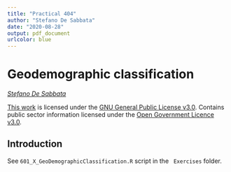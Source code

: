 ```yaml
---
title: "Practical 404"
author: "Stefano De Sabbata"
date: "2020-08-28"
output: pdf_document
urlcolor: blue
---
```




# Geodemographic classification

*[Stefano De Sabbata](https://stefanodesabbata.com)*

[This work](https://github.com/sdesabbata/granolarr) is licensed under the [GNU General Public License v3.0](https://www.gnu.org/licenses/gpl-3.0.html). Contains public sector information licensed under the [Open Government Licence v3.0](http://www.nationalarchives.gov.uk/doc/open-government-licence).

## Introduction

See `601_X_GeoDemographicClassification.R` script in the ` Exercises` folder.
